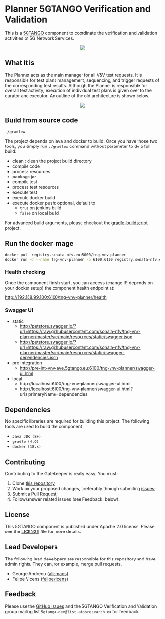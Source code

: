 # Planner 5GTANGO Verification and Validation
This is a [5GTANGO](http://www.5gtango.eu) component to coordinate the verification and validation activities of 5G Network Services.


<p align="center"><img src="https://github.com/sonata-nfv/tng-api-gtw/wiki/images/sonata-5gtango-logo-500px.png" /></p>

## What it is

The Planner acts as the main manager for all V&V test requests. It is responsible for test plans management, sequencing, and trigger requests of the corresponding test results. Although the Planner is responsible for overall test activity, execution of individual test plans is given over to the curator and executor.
An outline of the old architecture is shown below.

<p align="center"><img src="https://raw.githubusercontent.com/wiki/sonata-nfv/tng-vnv-planner/images/v40-release-planner.png" /></p>


## Build from source code

```bash
./gradlew
```

The project depends on java and docker to build. Once you have those two tools, you simply run `./gradlew` command without parameter to do a full build:
* clean : clean the project build directory
* compile code
* process resources
* package jar
* compile test
* process test resources
* execute test
* execute docker build
* execute docker push: optional, default to
  * `true` on jenkins build
  * `false` on local build

For advanced build arguments, please checkout the [gradle-buildscript](https://github.com/mrduguo/gradle-buildscript) project.


## Run the docker image

```bash
docker pull registry.sonata-nfv.eu:5000/tng-vnv-planner
docker run -d --name tng-vnv-planner -p 6100:6100 registry.sonata-nfv.eu:5000/tng-vnv-planner
```

### Health checking

Once the component finish start, you can access (change IP depends on your docker setup) the component health endpoint at:

http://192.168.99.100:6100/tng-vnv-planner/health

### Swagger UI

* static
    * http://petstore.swagger.io/?url=https://raw.githubusercontent.com/sonata-nfv/tng-vnv-planner/master/src/main/resources/static/swagger.json
    * http://petstore.swagger.io/?url=https://raw.githubusercontent.com/sonata-nfv/tng-vnv-planner/master/src/main/resources/static/swagger-dependencies.json
* pre integration 
    * http://pre-int-vnv-ave.5gtango.eu:6100/tng-vnv-planner/swagger-ui.html
* local 
    * http://localhost:6100/tng-vnv-planner/swagger-ui.html
    * http://localhost:6100/tng-vnv-planner/swagger-ui.html?urls.primaryName=dependencies



## Dependencies

No specific libraries are required for building this project. The following tools are used to build the component

- `Java JDK (8+)`
- `gradle (4.9)`
- `docker (18.x)`


## Contributing
Contributing to the Gatekeeper is really easy. You must:

1. Clone [this repository](http://github.com/sonata-nfv/tng-vnv-planner);
1. Work on your proposed changes, preferably through submiting [issues](https://github.com/sonata-nfv/tng-vnv-planner/issues);
1. Submit a Pull Request;
1. Follow/answer related [issues](https://github.com/sonata-nfv/tng-vnv-planner/issues) (see Feedback, below).


## License

This 5GTANGO component is published under Apache 2.0 license. Please see the [LICENSE](LICENSE) file for more details.

## Lead Developers

The following lead developers are responsible for this repository and have admin rights. They can, for example, merge pull requests.

* George Andreou ([allemaos](https://github.com/allemaos))
* Felipe Vicens ([felipevicens](https://github.com/felipevicens))

## Feedback

Please use the [GitHub issues](https://github.com/sonata-nfv/tng-vnv-planner/issues) and the 5GTANGO Verification and Validation group mailing list `5gtango-dev@list.atosresearch.eu` for feedback.


